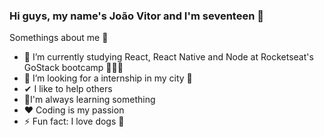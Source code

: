 ### Hi guys, my name's João Vitor and I'm seventeen  👋


Somethings about me 👦

- 📘 I’m currently studying React, React Native and Node at Rocketseat's GoStack bootcamp 🚀🚀🚀
- 🔎 I’m looking for a internship in my city 🌆
- ✔ I like to help others 
- 💎I'm always learning something 
- ❤ Coding is my passion 
- ⚡ Fun fact: I love dogs 🐶

